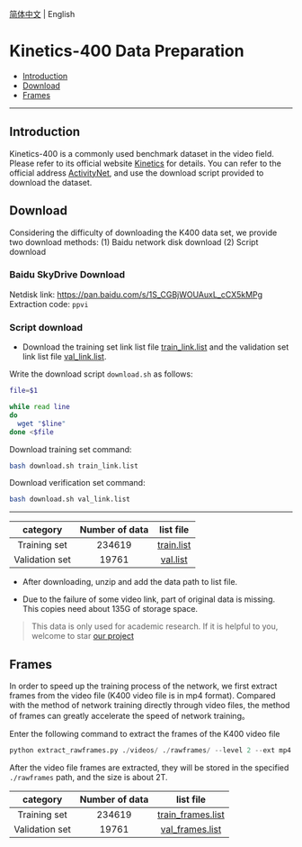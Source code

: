[简体中文](../../zh-CN/dataset/k400.md) | English

# Kinetics-400 Data Preparation

- [Introduction](#Introduction)
- [Download](#Download)
- [Frames](#Frames)

---


## Introduction

Kinetics-400 is a commonly used benchmark dataset in the video field. Please refer to its official website [Kinetics](https://deepmind.com/research/open-source/kinetics) for details. You can refer to the official address [ActivityNet](https://github.com/activitynet/ActivityNet/tree/master/Crawler/Kinetics), and use the download script provided to download the dataset.

## Download

Considering the difficulty of downloading the K400 data set, we provide two download methods: (1) Baidu network disk download (2) Script download

### Baidu SkyDrive Download

Netdisk link: https://pan.baidu.com/s/1S_CGBjWOUAuxL_cCX5kMPg
Extraction code: `ppvi`

### Script download

- Download the training set link list file [train_link.list](https://ai-rank.bj.bcebos.com/Kinetics400/train_link.list) and the validation set link list file [val_link.list](https://ai-rank.bj.bcebos.com/Kinetics400/val_link.list).

Write the download script `download.sh` as follows:

```bash
file=$1

while read line 
do
  wget "$line"
done <$file
```

Download training set command:
```bash
bash download.sh train_link.list
```

Download verification set command:
```bash
bash download.sh val_link.list
```

---

|category | Number of data  | list file |
| :------: | :----------: | :----: |
|Training set | 234619  |  [train.list](https://videotag.bj.bcebos.com/PaddleVideo/Data/Kinetic400/train.list)|
|Validation set | 19761 |  [val.list](https://videotag.bj.bcebos.com/PaddleVideo/Data/Kinetic400/val.list)|

- After downloading, unzip and add the data path to list file.

- Due to the failure of some video link, part of original data is missing. This copies need about 135G of storage space.

> This data is only used for academic research. If it is helpful to you, welcome to star [our project](https://github.com/PaddlePaddle/PaddleVideo)


## Frames
In order to speed up the training process of the network, we first extract frames from the video file (K400 video file is in mp4 format). Compared with the method of network training directly through video files, the method of frames can greatly accelerate the speed of network training。

Enter the following command to extract the frames of the K400 video file

```python
python extract_rawframes.py ./videos/ ./rawframes/ --level 2 --ext mp4
```

After the video file frames are extracted, they will be stored in the specified `./rawframes` path, and the size is about 2T.

|category | Number of data  | list file |
| :------: | :----------: | :----: |
|Training set | 234619  |  [train_frames.list](https://videotag.bj.bcebos.com/PaddleVideo/Data/Kinetic400/train_frames.list)|
|Validation set | 19761 |  [val_frames.list](https://videotag.bj.bcebos.com/PaddleVideo/Data/Kinetic400/val_frames.list)|

